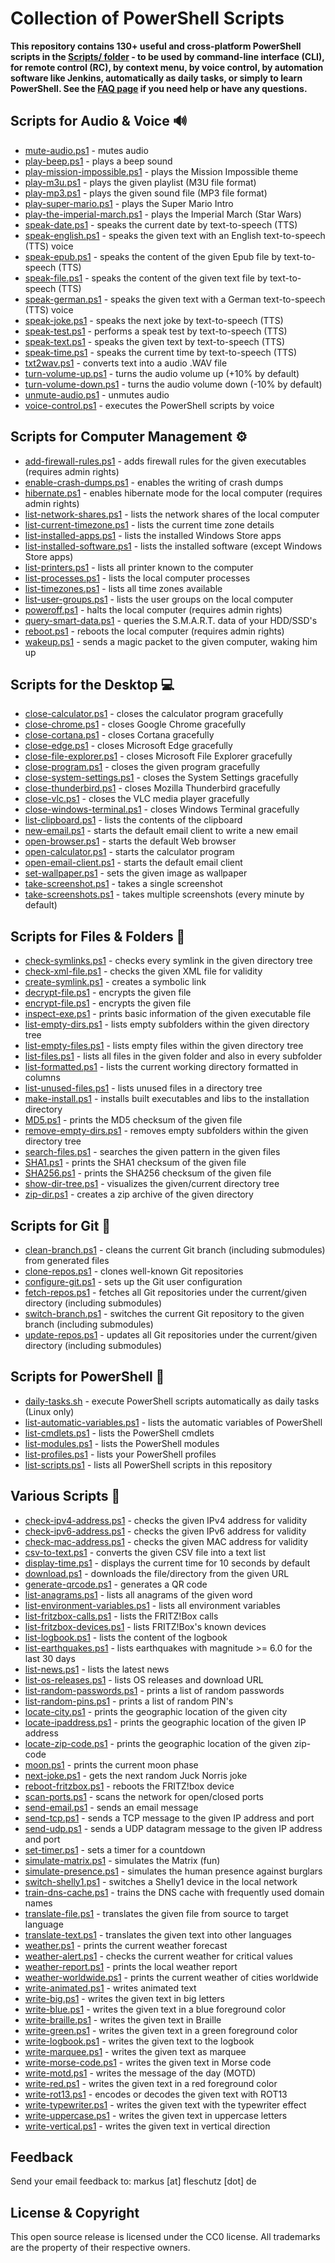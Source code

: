 Collection of PowerShell Scripts
================================

**This repository contains 130+ useful and cross-platform PowerShell scripts in the [Scripts/ folder](Scripts/) - to be used by command-line interface (CLI), for remote control (RC), by context menu, by voice control, by automation software like Jenkins, automatically as daily tasks, or simply to learn PowerShell. See the [FAQ page](Misc/FAQ.md) if you need help or have any questions.**

Scripts for Audio & Voice 🔊
---------------------------
* [mute-audio.ps1](Scripts/mute-audio.ps1) - mutes audio
* [play-beep.ps1](Scripts/play-beep.ps1) - plays a beep sound
* [play-mission-impossible.ps1](Scripts/play-mission-impossible.ps1) - plays the Mission Impossible theme
* [play-m3u.ps1](Scripts/play-m3u.ps1) - plays the given playlist (M3U file format)
* [play-mp3.ps1](Scripts/play-mp3.ps1) - plays the given sound file (MP3 file format)
* [play-super-mario.ps1](Scripts/play-super-mario.ps1) - plays the Super Mario Intro
* [play-the-imperial-march.ps1](Scripts/play-the-imperial-march.ps1) - plays the Imperial March (Star Wars)
* [speak-date.ps1](Scripts/speak-date.ps1) - speaks the current date by text-to-speech (TTS)
* [speak-english.ps1](Scripts/speak-english.ps1) - speaks the given text with an English text-to-speech (TTS) voice
* [speak-epub.ps1](Scripts/speak-epub.ps1) - speaks the content of the given Epub file by text-to-speech (TTS)
* [speak-file.ps1](Scripts/speak-file.ps1) - speaks the content of the given text file by text-to-speech (TTS)
* [speak-german.ps1](Scripts/speak-german.ps1) - speaks the given text with a German text-to-speech (TTS) voice
* [speak-joke.ps1](Scripts/speak-joke.ps1) - speaks the next joke by text-to-speech (TTS)
* [speak-test.ps1](Scripts/speak-test.ps1) - performs a speak test by text-to-speech (TTS)
* [speak-text.ps1](Scripts/speak-text.ps1) - speaks the given text by text-to-speech (TTS)
* [speak-time.ps1](Scripts/speak-time.ps1) - speaks the current time by text-to-speech (TTS)
* [txt2wav.ps1](Scripts/txt2wav.ps1) - converts text into a audio .WAV file
* [turn-volume-up.ps1](Scripts/turn-volume-up.ps1) - turns the audio volume up (+10% by default)
* [turn-volume-down.ps1](Scripts/turn-volume-down.ps1) - turns the audio volume down (-10% by default)
* [unmute-audio.ps1](Scripts/unmute-audio.ps1) - unmutes audio
* [voice-control.ps1](Scripts/voice-control.ps1) - executes the PowerShell scripts by voice

Scripts for Computer Management ⚙️
---------------------------------
* [add-firewall-rules.ps1](Scripts/add-firewall-rules.ps1) - adds firewall rules for the given executables (requires admin rights)
* [enable-crash-dumps.ps1](Scripts/enable-crash-dumps.ps1) - enables the writing of crash dumps
* [hibernate.ps1](Scripts/hibernate.ps1) - enables hibernate mode for the local computer (requires admin rights)
* [list-network-shares.ps1](Scripts/list-network-shares.ps1) - lists the network shares of the local computer
* [list-current-timezone.ps1](Scripts/list-current-timezone.ps1) - lists the current time zone details
* [list-installed-apps.ps1](Scripts/list-installed-apps.ps1) - lists the installed Windows Store apps
* [list-installed-software.ps1](Scripts/list-installed-software.ps1) - lists the installed software (except Windows Store apps)
* [list-printers.ps1](Scripts/list-printers.ps1) - lists all printer known to the computer
* [list-processes.ps1](Scripts/list-processes.ps1) - lists the local computer processes
* [list-timezones.ps1](Scripts/list-timezones.ps1) - lists all time zones available 
* [list-user-groups.ps1](Scripts/list-user-groups.ps1) - lists the user groups on the local computer
* [poweroff.ps1](Scripts/poweroff.ps1) - halts the local computer (requires admin rights)
* [query-smart-data.ps1](Scripts/query-smart-data.ps1) - queries the S.M.A.R.T. data of your HDD/SSD's 
* [reboot.ps1](Scripts/reboot.ps1) - reboots the local computer (requires admin rights)
* [wakeup.ps1](Scripts/wakeup.ps1) - sends a magic packet to the given computer, waking him up

Scripts for the Desktop 💻
-------------------------
* [close-calculator.ps1](Scripts/close-calculator.ps1) - closes the calculator program gracefully
* [close-chrome.ps1](Scripts/close-chrome.ps1) - closes Google Chrome gracefully
* [close-cortana.ps1](Scripts/close-cortana.ps1) - closes Cortana gracefully
* [close-edge.ps1](Scripts/close-edge.ps1) - closes Microsoft Edge gracefully
* [close-file-explorer.ps1](Scripts/close-file-explorer.ps1) - closes Microsoft File Explorer gracefully
* [close-program.ps1](Scripts/close-program.ps1) - closes the given program gracefully
* [close-system-settings.ps1](Scripts/close-system-settings.ps1) - closes the System Settings gracefully
* [close-thunderbird.ps1](Scripts/close-thunderbird.ps1) - closes Mozilla Thunderbird gracefully
* [close-vlc.ps1](Scripts/close-vlc.ps1) - closes the VLC media player gracefully
* [close-windows-terminal.ps1](Scripts/close-windows-terminal.ps1) - closes Windows Terminal gracefully
* [list-clipboard.ps1](Scripts/list-clipboard.ps1) - lists the contents of the clipboard
* [new-email.ps1](Scripts/new-email.ps1) - starts the default email client to write a new email
* [open-browser.ps1](Scripts/open-browser.ps1) - starts the default Web browser
* [open-calculator.ps1](Scripts/open-calculator.ps1) - starts the calculator program
* [open-email-client.ps1](Scripts/open-browser.ps1) - starts the default email client
* [set-wallpaper.ps1](Scripts/set-wallpaper.ps1) - sets the given image as wallpaper
* [take-screenshot.ps1](Scripts/take-screenshot.ps1) - takes a single screenshot
* [take-screenshots.ps1](Scripts/take-screenshots.ps1) - takes multiple screenshots (every minute by default)

Scripts for Files & Folders 📁 
-----------------------------
* [check-symlinks.ps1](Scripts/check-symlinks.ps1) - checks every symlink in the given directory tree
* [check-xml-file.ps1](Scripts/check-xml-file.ps1) - checks the given XML file for validity
* [create-symlink.ps1](Scripts/create-symlink.ps1) - creates a symbolic link
* [decrypt-file.ps1](Scripts/decrypt-file.ps1) - encrypts the given file
* [encrypt-file.ps1](Scripts/encrypt-file.ps1) - encrypts the given file
* [inspect-exe.ps1](Scripts/inspect-exe.ps1) - prints basic information of the given executable file
* [list-empty-dirs.ps1](Scripts/list-empty-dirs.ps1) - lists empty subfolders within the given directory tree
* [list-empty-files.ps1](Scripts/list-empty-files.ps1) - lists empty files within the given directory tree
* [list-files.ps1](Scripts/list-files.ps1) - lists all files in the given folder and also in every subfolder
* [list-formatted.ps1](Scripts/list-formatted.ps1) - lists the current working directory formatted in columns
* [list-unused-files.ps1](Scripts/list-unused-files.ps1) - lists unused files in a directory tree
* [make-install.ps1](Scripts/make-install.ps1) - installs built executables and libs to the installation directory
* [MD5.ps1](Scripts/MD5.ps1) - prints the MD5 checksum of the given file
* [remove-empty-dirs.ps1](Scripts/remove-empty-dirs.ps1) - removes empty subfolders within the given directory tree
* [search-files.ps1](Scripts/search-files.ps1) - searches the given pattern in the given files
* [SHA1.ps1](Scripts/SHA1.ps1) - prints the SHA1 checksum of the given file
* [SHA256.ps1](Scripts/SHA256.ps1) - prints the SHA256 checksum of the given file
* [show-dir-tree.ps1](Scripts/show-dir-tree.ps1) - visualizes the given/current directory tree
* [zip-dir.ps1](Scripts/zip-dir.ps1) - creates a zip archive of the given directory

Scripts for Git 📝
-----------------
* [clean-branch.ps1](Scripts/clean-branch.ps1) - cleans the current Git branch (including submodules) from generated files
* [clone-repos.ps1](Scripts/clone-repos.ps1) - clones well-known Git repositories
* [configure-git.ps1](Scripts/configure-git.ps1) - sets up the Git user configuration
* [fetch-repos.ps1](Scripts/fetch-repos.ps1) - fetches all Git repositories under the current/given directory (including submodules)
* [switch-branch.ps1](Scripts/switch-branch.ps1) - switches the current Git repository to the given branch (including submodules)
* [update-repos.ps1](Scripts/update-repos.ps1) - updates all Git repositories under the current/given directory (including submodules)

Scripts for PowerShell 🔎
------------------------
* [daily-tasks.sh](Scripts/daily-tasks.sh) - execute PowerShell scripts automatically as daily tasks (Linux only)
* [list-automatic-variables.ps1](Scripts/list-automatic-variables.ps1) - lists the automatic variables of PowerShell 
* [list-cmdlets.ps1](Scripts/list-cmdlets.ps1) - lists the PowerShell cmdlets
* [list-modules.ps1](Scripts/list-modules.ps1) - lists the PowerShell modules
* [list-profiles.ps1](Scripts/list-profiles.ps1) - lists your PowerShell profiles
* [list-scripts.ps1](Scripts/list-scripts.ps1) - lists all PowerShell scripts in this repository

Various Scripts 🛒
-----------------
* [check-ipv4-address.ps1](Scripts/check-ipv4-address.ps1) - checks the given IPv4 address for validity
* [check-ipv6-address.ps1](Scripts/check-ipv6-address.ps1) - checks the given IPv6 address for validity
* [check-mac-address.ps1](Scripts/check-mac-address.ps1) - checks the given MAC address for validity
* [csv-to-text.ps1](Scripts/csv-to-text.ps1) - converts the given CSV file into a text list
* [display-time.ps1](Scripts/display-time.ps1) - displays the current time for 10 seconds by default
* [download.ps1](Scripts/download.ps1) - downloads the file/directory from the given URL
* [generate-qrcode.ps1](Scripts/generate-qrcode.ps1) - generates a QR code
* [list-anagrams.ps1](Scripts/list-anagrams.ps1) - lists all anagrams of the given word
* [list-environment-variables.ps1](Scripts/list-environment-variables.ps1) - lists all environment variables
* [list-fritzbox-calls.ps1](Scripts/list-fritzbox-calls.ps1) - lists the FRITZ!Box calls
* [list-fritzbox-devices.ps1](Scripts/list-fritzbox-devices.ps1) - lists FRITZ!Box's known devices 
* [list-logbook.ps1](Scripts/list-logbook.ps1) - lists the content of the logbook 
* [list-earthquakes.ps1](Scripts/list-earthquakes.ps1) - lists earthquakes with magnitude >= 6.0 for the last 30 days
* [list-news.ps1](Scripts/list-news.ps1) - lists the latest news
* [list-os-releases.ps1](Scripts/list-os-releases.ps1) - lists OS releases and download URL
* [list-random-passwords.ps1](Scripts/list-random-passwords.ps1) - prints a list of random passwords
* [list-random-pins.ps1](Scripts/list-random-pins.ps1) - prints a list of random PIN's
* [locate-city.ps1](Scripts/locate-city.ps1) - prints the geographic location of the given city
* [locate-ipaddress.ps1](Scripts/locate-ipaddress.ps1) - prints the geographic location of the given IP address
* [locate-zip-code.ps1](Scripts/locate-zip-code.ps1) - prints the geographic location of the given zip-code
* [moon.ps1](Scripts/moon.ps1) - prints the current moon phase
* [next-joke.ps1](Scripts/next-joke.ps1) - gets the next random Juck Norris joke
* [reboot-fritzbox.ps1](Scripts/reboot-fritzbox.ps1) - reboots the FRITZ!box device
* [scan-ports.ps1](Scripts/scan-ports.ps1) - scans the network for open/closed ports
* [send-email.ps1](Scripts/send-email.ps1) - sends an email message
* [send-tcp.ps1](Scripts/send-udp.ps1) - sends a TCP message to the given IP address and port
* [send-udp.ps1](Scripts/send-udp.ps1) - sends a UDP datagram message to the given IP address and port
* [set-timer.ps1](Scripts/set-timer.ps1) - sets a timer for a countdown
* [simulate-matrix.ps1](Scripts/simulate-matrix.ps1) - simulates the Matrix (fun)
* [simulate-presence.ps1](Scripts/simulate-presence.ps1) - simulates the human presence against burglars
* [switch-shelly1.ps1](Scripts/switch-shelly1.ps1) - switches a Shelly1 device in the local network
* [train-dns-cache.ps1](Scripts/train-dns-cache.ps1) - trains the DNS cache with frequently used domain names
* [translate-file.ps1](Scripts/translate-file.ps1) - translates the given file from source to target language
* [translate-text.ps1](Scripts/translate-text.ps1) - translates the given text into other languages
* [weather.ps1](Scripts/weather.ps1) - prints the current weather forecast
* [weather-alert.ps1](Scripts/weather-alert.ps1) - checks the current weather for critical values
* [weather-report.ps1](Scripts/weather-report.ps1) - prints the local weather report
* [weather-worldwide.ps1](Scripts/weather-worldwide.ps1) - prints the current weather of cities worldwide
* [write-animated.ps1](Scripts/write-animated.ps1) - writes animated text
* [write-big.ps1](Scripts/write-big.ps1) - writes the given text in big letters
* [write-blue.ps1](Scripts/write-blue.ps1) - writes the given text in a blue foreground color
* [write-braille.ps1](Scripts/write-braille.ps1) - writes the given text in Braille
* [write-green.ps1](Scripts/write-green.ps1) - writes the given text in a green foreground color
* [write-logbook.ps1](Scripts/write-logbook.ps1) - writes the given text to the logbook
* [write-marquee.ps1](Scripts/write-marquee.ps1) - writes the given text as marquee
* [write-morse-code.ps1](Scripts/write-morse-code.ps1) - writes the given text in Morse code
* [write-motd.ps1](Scripts/write-motd.ps1) - writes the message of the day (MOTD)
* [write-red.ps1](Scripts/write-red.ps1) - writes the given text in a red foreground color
* [write-rot13.ps1](Scripts/write-rot13.ps1) - encodes or decodes the given text with ROT13
* [write-typewriter.ps1](Scripts/write-typewriter.ps1) - writes the given text with the typewriter effect
* [write-uppercase.ps1](Scripts/write-uppercase.ps1) - writes the given text in uppercase letters
* [write-vertical.ps1](Scripts/write-vertical.ps1) - writes the given text in vertical direction

Feedback
--------
Send your email feedback to: markus [at] fleschutz [dot] de

License & Copyright
-------------------
This open source release is licensed under the CC0 license. All trademarks are the property of their respective owners.
